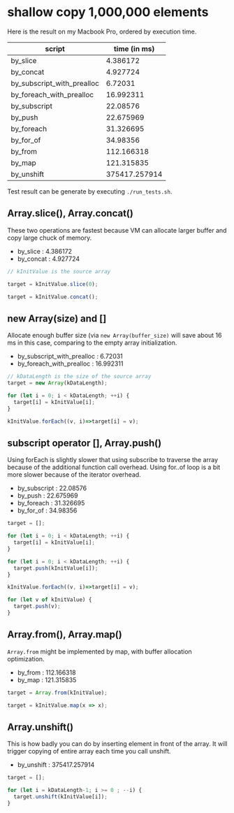 # shallow copy 1,000,000 elements
Here is the result on my Macbook Pro, ordered by execution time.

| script | time (in ms) |
| --- | --- |
| by_slice | 4.386172 |
| by_concat | 4.927724 |
| by_subscript_with_prealloc | 6.72031 |
| by_foreach_with_prealloc | 16.992311 |
| by_subscript | 22.08576 |
| by_push | 22.675969 |
| by_foreach | 31.326695 |
| by_for_of | 34.98356 |
| by_from | 112.166318 |
| by_map | 121.315835 |
| by_unshift | 375417.257914 |

Test result can be generate by executing `./run_tests.sh`.

## Array.slice(), Array.concat()
These two operations are fastest because VM can allocate larger buffer and copy large chuck of memory.
- by_slice : 4.386172
- by_concat : 4.927724
```javascript
// kInitValue is the source array

target = kInitValue.slice(0);

target = kInitValue.concat();
```

## new Array(size) and []
Allocate enough buffer size (via `new Array(buffer_size)` will save about 16 ms in this case, comparing to the empty array initialization.
- by_subscript_with_prealloc : 6.72031
- by_foreach_with_prealloc : 16.992311
```javascript
// kDataLength is the size of the source array
target = new Array(kDataLength);

for (let i = 0; i < kDataLength; ++i) {
  target[i] = kInitValue[i];
}

kInitValue.forEach((v, i)=>target[i] = v);
```

## subscript operator [], Array.push()
Using forEach is slightly slower that using subscribe to traverse the array because of the additional function call overhead.
Using for..of loop is a bit more slower because of the iterator overhead.
- by_subscript : 22.08576
- by_push : 22.675969
- by_foreach : 31.326695
- by_for_of : 34.98356
```javascript
target = [];

for (let i = 0; i < kDataLength; ++i) {
  target[i] = kInitValue[i];
}

for (let i = 0; i < kDataLength; ++i) {
  target.push(kInitValue[i]);
}

kInitValue.forEach((v, i)=>target[i] = v);

for (let v of kInitValue) {
  target.push(v);
}
```

## Array.from(), Array.map()
`Array.from` might be implemented by map, with buffer allocation optimization.
- by_from : 112.166318
- by_map : 121.315835
```javascript
target = Array.from(kInitValue);

target = kInitValue.map(x => x);
```

## Array.unshift()
This is how badly you can do by inserting element in front of the array.
It will trigger copying of entire array each time you call unshift.
- by_unshift : 375417.257914
```javascript
target = [];

for (let i = kDataLength-1; i >= 0 ; --i) {
  target.unshift(kInitValue[i]);
}
```
